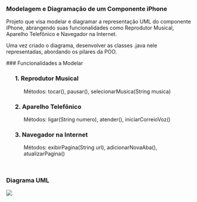 ### Modelagem e Diagramação de um Componente iPhone
<p>Projeto que visa modelar e diagramar a representação UML do componente iPhone, abrangendo suas funcionalidades como Reprodutor Musical, Aparelho Telefônico e Navegador na Internet.</p>
<p>Uma vez criado o diagrama, desenvolver as classes .java nele representadas, abordando os pilares da POO.</p>
### Funcionalidades a Modelar

<ol><h3>1. Reprodutor Musical</h3>
<ol>Métodos: tocar(), pausar(), selecionarMusica(String musica)</ol></ol>
<ol><h3>2. Aparelho Telefônico</h3>
<ol>Métodos: ligar(String numero), atender(), iniciarCorreioVoz()</ol></ol>
<ol><h3>3. Navegador na Internet</h3>
<ol>Métodos: exibirPagina(String url), adicionarNovaAba(), atualizarPagina()</ol></ol>
<br>

### Diagrama UML
[![](https://mermaid.ink/img/pako:eNptksFuwjAMhl-lyqnT4AV6mIS2yw5DCKadejGJaS2lduUmaAPx7gttgU5dLomd3_7sxGdjxaEpjPXQdW8ElUJTcpYWbWphzJbLl2yLrYqLQfQjdmTBzxSrFhR9LZ_o8SBMVmaSNRyxAif6zgGVMZQ8aHr0nHEebrPsOYgFzZ_udgux--PoEtWSMIyx-S4ocZU1vTXqLlPavN4HzlOVso8pODao8kBBQHY4hVOKJtBXUUWSLznl_wFn3T94-E170g1UxPfKo_oJ09HQ3VqOsNpDPi0ngqcT3MJvaLMwqe4GyKW_7VGlCTU2WJoiHR0eIPpQmpKvUkjPvvtha4qgERdGJVa1KQ7gu2TF1qWux9m4e9HR9a_G6blul186PcGW?type=png)](https://mermaid.live/edit#pako:eNptksFuwjAMhl-lyqnT4AV6mIS2yw5DCKadejGJaS2lduUmaAPx7gttgU5dLomd3_7sxGdjxaEpjPXQdW8ElUJTcpYWbWphzJbLl2yLrYqLQfQjdmTBzxSrFhR9LZ_o8SBMVmaSNRyxAif6zgGVMZQ8aHr0nHEebrPsOYgFzZ_udgux--PoEtWSMIyx-S4ocZU1vTXqLlPavN4HzlOVso8pODao8kBBQHY4hVOKJtBXUUWSLznl_wFn3T94-E170g1UxPfKo_oJ09HQ3VqOsNpDPi0ngqcT3MJvaLMwqe4GyKW_7VGlCTU2WJoiHR0eIPpQmpKvUkjPvvtha4qgERdGJVa1KQ7gu2TF1qWux9m4e9HR9a_G6blul186PcGW)
